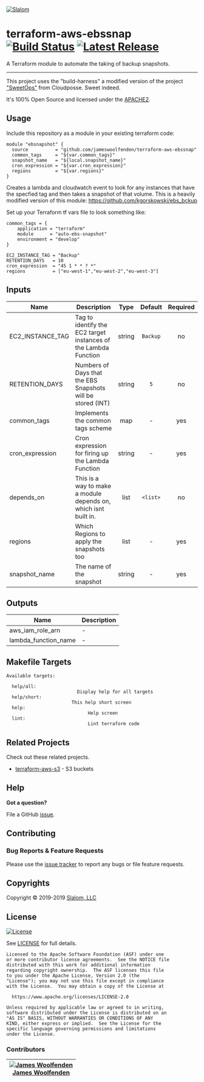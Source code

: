 <!-- This file was automatically generated by the `build-harness`. Make all changes to `README.yaml` and run `make readme` to rebuild this file. -->

[![Slalom][logo]](https://slalom.com)

# terraform-aws-ebssnap [![Build Status](https://travis-ci.com/JamesWoolfenden/terraform-aws-ebssnap.svg?branch=master)](https://travis-ci.com/JamesWoolfenden/terraform-aws-ebssnap) [![Latest Release](https://img.shields.io/github/release/JamesWoolfenden/terraform-aws-ebssnap.svg)](https://github.com/JamesWoolfenden/terraform-aws-ebssnap/releases/latest)

A Terraform module to automate the taking of backup snapshots.

---

This project uses the "build-harness" a modified version of the project ["SweetOps"](https://cpco.io/sweetops) from Cloudposse. Sweet indeed.

It's 100% Open Source and licensed under the [APACHE2](LICENSE).

## Usage

Include this repository as a module in your existing terraform code:

``` HCL
module "ebsnapshot" {
  source          = "github.com/jameswoolfenden/terraform-aws-ebssnap"
  common_tags     = "${var.common_tags}"
  snapshot_name   = "${local.snapshot_name}"
  cron_expression = "${var.cron_expression}"
  regions         = "${var.regions}"
}
```

Creates a lambda and cloudwatch event to look for any instances that have the specfied tag and then takes a snapshot of that volume.
This is a heavily modified version of this module: <https://github.com/kgorskowski/ebs_bckup>

Set up your Terraform tf vars file to look something like:

``` HCL
common_tags = {
    application = "terraform"
    module      = "auto-ebs-snapshot"
    environment = "develop"
}

EC2_INSTANCE_TAG = "Backup"
RETENTION_DAYS   = 10
cron_expression  = "45 1 * * ? *"
regions          = ["eu-west-1","eu-west-2","eu-west-3"]
```

## Inputs

| Name             | Description                                                     |  Type  | Default  | Required |
| ---------------- | --------------------------------------------------------------- | :----: | :------: | :------: |
| EC2_INSTANCE_TAG | Tag to identify the EC2 target instances of the Lambda Function | string | `Backup` |    no    |
| RETENTION_DAYS   | Numbers of Days that the EBS Snapshots will be stored (INT)     | string |   `5`    |    no    |
| common_tags      | Implements the common tags scheme                               |  map   |    -     |   yes    |
| cron_expression  | Cron expression for firing up the Lambda Function               | string |    -     |   yes    |
| depends_on       | This is a way to make a module depends on, which isnt built in. |  list  | `<list>` |    no    |
| regions          | Which Regions to apply the snapshots too                        |  list  |    -     |   yes    |
| snapshot_name    | The name of the snapshot                                        | string |    -     |   yes    |

## Outputs

| Name                 | Description |
| -------------------- | ----------- |
| aws_iam_role_arn     | -           |
| lambda_function_name | -           |

## Makefile Targets

```make
Available targets:

  help/all:
                          Display help for all targets
  help/short:
                        This help short screen
  help:
                              Help screen
  lint:
                              Lint terraform code

```

## Related Projects

Check out these related projects.

- [terraform-aws-s3](https://github.com/jameswoolfenden/terraform-aws-s3) - S3 buckets

## Help

**Got a question?**

File a GitHub [issue](https://github.com/JamesWoolfenden/terraform-aws-ebssnap/issues).


## Contributing

### Bug Reports & Feature Requests

Please use the [issue tracker](https://github.com/JamesWoolfenden/terraform-aws-ebssnap/issues) to report any bugs or file feature requests.

## Copyrights

Copyright © 2019-2019 [Slalom, LLC](https://slalom.com)

## License

[![License](https://img.shields.io/badge/License-Apache%202.0-blue.svg)](https://opensource.org/licenses/Apache-2.0)

See [LICENSE](LICENSE) for full details.

    Licensed to the Apache Software Foundation (ASF) under one
    or more contributor license agreements.  See the NOTICE file
    distributed with this work for additional information
    regarding copyright ownership.  The ASF licenses this file
    to you under the Apache License, Version 2.0 (the
    "License"); you may not use this file except in compliance
    with the License.  You may obtain a copy of the License at

      https://www.apache.org/licenses/LICENSE-2.0

    Unless required by applicable law or agreed to in writing,
    software distributed under the License is distributed on an
    "AS IS" BASIS, WITHOUT WARRANTIES OR CONDITIONS OF ANY
    KIND, either express or implied.  See the License for the
    specific language governing permissions and limitations
    under the License.


### Contributors

|  [![James Woolfenden][jameswoolfenden_avatar]][jameswoolfenden_homepage]<br/>[James Woolfenden][jameswoolfenden_homepage] |
|---|

  [jameswoolfenden_homepage]: https://github.com/jameswoolfenden
  [jameswoolfenden_avatar]: https://github.com/jameswoolfenden.png?size=150

[logo]: https://gist.githubusercontent.com/JamesWoolfenden/5c457434351e9fe732ca22b78fdd7d5e/raw/15933294ae2b00f5dba6557d2be88f4b4da21201/slalom-logo.png
[website]: https://slalom.com
[github]: https://github.com/jameswoolfenden
[linkedin]: https://www.linkedin.com/company/slalom-consulting/
[twitter]: https://twitter.com/Slalom

[share_twitter]: https://twitter.com/intent/tweet/?text=terraform-aws-ebssnap&url=https://github.com/JamesWoolfenden/terraform-aws-ebssnap
[share_linkedin]: https://www.linkedin.com/shareArticle?mini=true&title=terraform-aws-ebssnap&url=https://github.com/JamesWoolfenden/terraform-aws-ebssnap
[share_reddit]: https://reddit.com/submit/?url=https://github.com/JamesWoolfenden/terraform-aws-ebssnap
[share_facebook]: https://facebook.com/sharer/sharer.php?u=https://github.com/JamesWoolfenden/terraform-aws-ebssnap
[share_googleplus]: https://plus.google.com/share?url=https://github.com/JamesWoolfenden/terraform-aws-ebssnap
[share_email]: mailto:?subject=terraform-aws-ebssnap&body=https://github.com/JamesWoolfenden/terraform-aws-ebssnap
